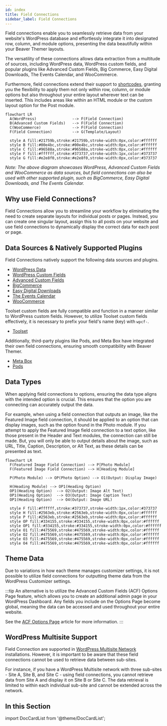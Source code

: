 ```yaml
---
id: index
title: Field Connections 
sidebar_label: Field Connections 
---
```


Field connections enable you to seamlessly retrieve data from your website's WordPress database and effortlessly integrate it into designated row, column, and module options, presenting the data beautifully within your Beaver Themer layouts.

The versatility of these connections allows data extraction from a multitude of sources, including WordPress data, WordPress custom fields, and popular plugins like Advanced Custom Fields, Big Commerce, Easy Digital Downloads, The Events Calendar, and WooCommerce.

Furthermore, field connections extend their support to [shortcodes](syntax.md), granting you the flexibility to apply them not only within row, column, or module options but also throughout your entire layout wherever text can be inserted. This includes areas like within an HTML module or the custom layout option for the Post module.

```mermaid
flowchart LR
  A(WordPress)                --> F(Field Connection)
  B(Advanced Custom Fields)   --> F(Field Connection)
  C(WooCommerce)              --> F(Field Connection)
  F(Field Connection)         --> G(Template/Layout)

  style A fill:#21759b,stroke:#21759b,stroke-width:0px,color:#ffffff
  style B fill:#00e4bc,stroke:#00e4bc,stroke-width:0px,color:#ffffff
  style C fill:#96588a,stroke:#96588a,stroke-width:0px,color:#ffffff
  style F fill:#ffffff,stroke:#373737,stroke-width:1px,color:#373737
  style G fill:#e2e8f0,stroke:#e2e8f0,stroke-width:0px,color:#373737
```

*Note: The above diagram showcases WordPress, Advanced Custom Fields and WooCommerce as data sources, but field connections can also be used with other supported plugin, such as BigCommerce, Easy Digital Downloads, and The Events Calendar.*

## Why use Field Connections?

Field Connections allow you to streamline your workflow by eliminating the need to create separate layouts for individual posts or pages. Instead, you can create one singular layout, assign this to all posts on your website and use field connections to dynamically display the correct data for each post or page.

## Data Sources & Natively Supported Plugins

Field Connections natively support the following data sources and plugins.

* [WordPress Data](wordpress-data.md)
* [WordPress Custom Fields](wordpress-custom-fields.md)
* [Advanced Custom Fields](../integrations/acf/index.md)
* [BigCommerce](../integrations/bigcommerce/field-connections.md)
* [Easy Digital Downloads](../integrations/easy-digital-downloads/field-connections.md)
* [The Events Calendar](../integrations/tec/field-connections.md)
* [WooCommerce](../integrations/woocommerce/field-connections.md)

Toolset custom fields are fully compatible and function in a manner similar to WordPress custom fields. However, to utilize Toolset custom fields effectively, it is necessary to prefix your field's name (key) with `wpcf-`.

* [Toolset](third-party-integrations.md#toolset)

Additionally, third-party plugins like Pods, and Meta Box have integrated their own field connections, ensuring smooth compatibility with Beaver Themer.

* [Meta Box](third-party-integrations.md#metabox)
* [Pods](third-party-integrations.md#pods)

## Data Types

When applying field connections to options, ensuring the data type aligns with the intended option is crucial. This ensures that the option you are connecting can accurately output the data.

For example, when using a field connection that outputs an image, like the Featured Image field connection, it should be applied to an option that can display images, such as the option found in the Photo module. If you attempt to apply the Featured Image field connection to a text option, like those present in the Header and Text modules, the connection can still be made. But, you will only be able to output details about the image, such as URL, Title, Caption, Description, or Alt Text, as these details can be presented as text.

```mermaid
flowchart LR
  F(Featured Image Field Connection) --> P[Photo Module]
  F(Featured Image Field Connection) --> H[Heading Module]

  P(Photo Module) --> OP(Photo Option) --> O1(Output: Display Image)
  
  H(Heading Module) --> OP1(Heading Option)
  OP1(Heading Option)  --> O2(Output: Image Alt Text)
  OP1(Heading Option)  --> O3(Output: Image Caption Text)
  OP1(Heading Option)  --> O4(Output: Image URL)

  style F fill:#ffffff,stroke:#373737,stroke-width:1px,color:#373737
  style H fill:#2563eb,stroke:#2563eb,stroke-width:0px,color:#ffffff
  style P fill:#2563eb,stroke:#2563eb,stroke-width:0px,color:#ffffff
  style OP fill:#334155,stroke:#334155,stroke-width:0px,color:#ffffff
  style OP1 fill:#334155,stroke:#334155,stroke-width:0px,color:#ffffff
  style O1 fill:#475569,stroke:#475569,stroke-width:0px,color:#ffffff
  style O2 fill:#475569,stroke:#475569,stroke-width:0px,color:#ffffff
  style O3 fill:#475569,stroke:#475569,stroke-width:0px,color:#ffffff
  style O4 fill:#475569,stroke:#475569,stroke-width:0px,color:#ffffff
```

## Theme Data

Due to variations in how each theme manages customizer settings, it is not possible to utilize field connections for outputting theme data from the WordPress Customizer settings.

:::tip
An alternative is to utilize the Advanced Custom Fields (ACF) Options Page feature, which allows you to create an additional admin page in your WordPress Dashboard. Any fields you include on the Options Page become global, meaning the data can be accessed and used throughout your entire website.

See the [ACF Options Page](integrations/acf/options-page.md) article for more information.
:::

## WordPress Multisite Support

Field Connection are supported in [WordPress Multisite Network](https://wordpress.org/support/article/create-a-network/) installations. However, it is important to be aware that these field connections cannot be used to retrieve data between sub-sites.

For instance, if you have a WordPress Multisite network with three sub-sites - Site A, Site B, and Site C - using field connections, you cannot retrieve data from Site A and display it on Site B or Site C. The data retrieval is limited to within each individual sub-site and cannot be extended across the network.

## In this Section

import DocCardList from '@theme/DocCardList';

<DocCardList />
